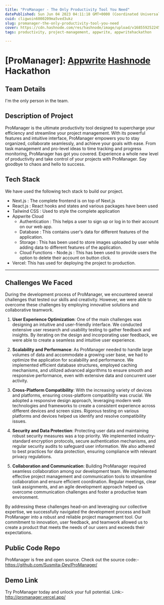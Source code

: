 ```yaml
---
title: "ProManager - The Only Productivity Tool You Need"
datePublished: Sun Jun 04 2023 04:11:18 GMT+0000 (Coordinated Universal Time)
cuid: cligwoin6000209ma5ved3ukz
slug: promanager-the-only-productivity-tool-you-need
cover: https://cdn.hashnode.com/res/hashnode/image/upload/v1685592522459/69e87878-7e5d-48b4-933f-f616bcc6a216.png
tags: productivity, project-management, appwrite, appwritehackathon

---
```


# [ProManager]: [Appwrite](https://appwrite.io) [Hashnode](https://hashnode.com) Hackathon

## Team Details

I'm the only person in the team.

## Description of Project
 
ProManager is the ultimate productivity tool designed to supercharge your efficiency and streamline your project management. With its powerful features and intuitive interface, ProManager empowers you to stay organized, collaborate seamlessly, and achieve your goals with ease. From task management and pro-level ideas to time tracking and progress monitoring, ProManager has got you covered. Experience a whole new level of productivity and take control of your projects with ProManager. Say goodbye to chaos and hello to success. 

## Tech Stack

We have used the following tech stack to build our project.

- Next.js : The complete frontend is on top of Next.js
- React.js : React hooks and states and various packages have been used
- Tailwind CSS :  Used to style the complete application
- Appwrite Cloud
    - Authentication : This helps a user to sign up or log in to their account on our web app.
    - Database : This contains user's data for different features of the application.
    - Storage : This has been used to store images uploaded by user while adding data to different features of the application.
    - Cloud Functions - Node.js : This has been used to provide users the option to delete their account on button click.
- Vercel: This has used for deploying the project to production.

---

## Challenges We Faced

During the development process of ProManager, we encountered several challenges that tested our skills and creativity. However, we were able to overcome these challenges by employing innovative solutions and collaborative teamwork.

1. **User Experience Optimization**: One of the main challenges was designing an intuitive and user-friendly interface. We conducted extensive user research and usability testing to gather feedback and insights. By iterating on the design and incorporating user feedback, we were able to create a seamless and intuitive user experience.

2. **Scalability and Performance**: As ProManager needed to handle large volumes of data and accommodate a growing user base, we had to optimize the application for scalability and performance. We implemented efficient database structures, employed caching mechanisms, and utilized advanced algorithms to ensure smooth and responsive performance, even with extensive data and concurrent user activity.

3. **Cross-Platform Compatibility**: With the increasing variety of devices and platforms, ensuring cross-platform compatibility was crucial. We adopted a responsive design approach, leveraging modern web technologies and frameworks to create a consistent experience across different devices and screen sizes. Rigorous testing on various platforms and devices helped us identify and resolve compatibility issues.

4. **Security and Data Protection**: Protecting user data and maintaining robust security measures was a top priority. We implemented industry-standard encryption protocols, secure authentication mechanisms, and regular security audits to safeguard user information. We also adhered to best practices for data protection, ensuring compliance with relevant privacy regulations.

5. **Collaboration and Communication**: Building ProManager required seamless collaboration among our development team. We implemented effective project management and communication tools to streamline collaboration and ensure efficient coordination. Regular meetings, clear task assignments, and an agile development approach helped us overcome communication challenges and foster a productive team environment.

By addressing these challenges head-on and leveraging our collective expertise, we successfully navigated the development process and built ProManager into a robust and reliable project management tool. Our commitment to innovation, user feedback, and teamwork allowed us to create a product that meets the needs of our users and exceeds their expectations.

<!--- Mentions what challenges you faced in the development process and how you overcame those -->

## Public Code Repo

ProManager is free and open source. Check out the source code:- https://github.com/Susmita-Dey/ProManager/

## Demo Link
Try ProManager today and unlock your full potential.
Link:- http://promanager.vercel.app/
<!--- Add a link to the demo recording of your project in this section -->